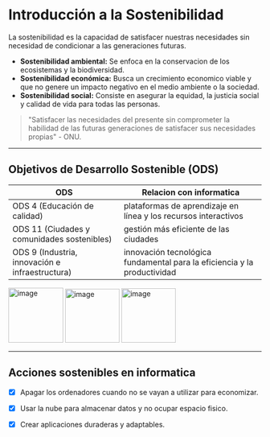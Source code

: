 # Introducción a la Sostenibilidad
La sostenibilidad es la capacidad de satisfacer nuestras necesidades sin necesidad de condicionar a las generaciones futuras.
* **Sostenibilidad ambiental:** Se enfoca en la conservacion de los ecosistemas y la biodiversidad.
* **Sostenibilidad económica:** Busca un crecimiento economico viable y que no genere un impacto negativo en el medio ambiente o la sociedad.
* **Sostenibilidad social:** Consiste en asegurar la equidad, la justicia social y calidad de vida para todas las personas.

> "Satisfacer las necesidades del presente sin comprometer la habilidad de las futuras generaciones de satisfacer sus necesidades propias" - ONU.
---
## Objetivos de Desarrollo Sostenible (ODS)
| ODS | Relacion con informatica |
| ----- | ----- |
| ODS 4 (Educación de calidad)     |  plataformas de aprendizaje en línea y los recursos interactivos     |
| ODS 11 (Ciudades y comunidades sostenibles)    | gestión más eficiente de las ciudades     |
| ODS 9 (Industria, innovación e infraestructura)     | innovación tecnológica fundamental para la eficiencia y la productividad     |
<img width="109" height="109" alt="image" src="https://github.com/user-attachments/assets/8397a8b3-42cd-4f9a-854a-ca57cd3fd933" />
<img width="108" height="107" alt="image" src="https://github.com/user-attachments/assets/4bc411ad-5886-4e8c-af9a-a46de4dba382" />
<img width="108" height="108" alt="image" src="https://github.com/user-attachments/assets/54a7f541-77a2-4f5f-afe7-e77b9822bb39" />

---
## Acciones sostenibles en informatica
* [x] Apagar los ordenadores cuando no se vayan a utilizar para economizar.
* [x] Usar la nube para almacenar datos y no ocupar espacio fisico.
* [x] Crear aplicaciones duraderas y adaptables.

